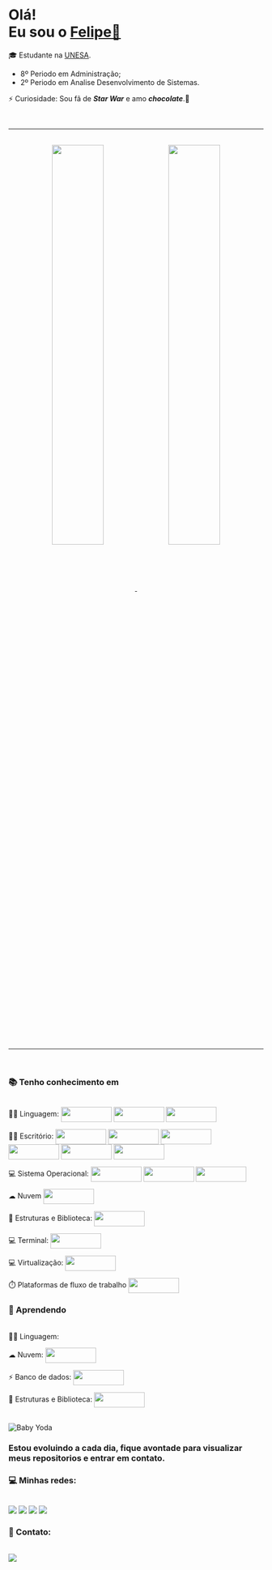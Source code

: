 <h1>Olá!<br>
Eu sou o <a href="https://www.linkedin.com/in/felipedemeloab/"> Felipe👋</a></h1>


🎓 Estudante na <a href="https://estacio.br/"> UNESA</a>.
- 8º Periodo  em Administração;
- 2º Periodo em Analise Desenvolvimento de Sistemas.
  
 ⚡ Curiosidade: Sou fã de ***Star War*** e amo ***chocolate***.🍫 
 <br>

<br>

  
 <hr>

<br>
<div align="center">
  <a href="https://github.com/FelipeMelo-developer/">
    <img width=45% align="center"  src="https://github-readme-streak-stats.herokuapp.com?user=FelipeMelo-developer&theme=dark&mode=weekly" />
    <img width=45% align="center" src="https://github-readme-stats.vercel.app/api/top-langs/?username=FelipeMelo-developer&theme=dark&hide_border=false&&layout=compact"/>
  </a>
</div>
<br>
<hr>
<div style="display: inline_block"><br>
<h3>📚 Tenho conhecimento em</h3><br>  
👩‍💻 Linguagem:
<img align="center" height="30" width="100" src="https://img.shields.io/badge/HTML5-E34F26?style=for-the-badge&logo=html5&logoColor=white">
<img align="center" height="30" width="100" src="https://img.shields.io/badge/JavaScript-323330?style=for-the-badge&logo=javascript&logoColor=F7DF1E">  
<img align="center" height="30" width="100" src="https://img.shields.io/badge/CSS3-1572B6?style=for-the-badge&logo=css3&logoColor=white">
<p> </p>
👨‍💻 Escritório:
<img align="center" height="30" width="100" src="https://img.shields.io/badge/Microsoft_Office-D83B01?style=for-the-badge&logo=microsoft-office&logoColor=white">
<img align="center" height="30" width="100" src="https://img.shields.io/badge/Trello-0052CC?style=for-the-badge&logo=trello&logoColor=white">
<img align="center" height="30" width="100" src="https://img.shields.io/badge/Canva-%2300C4CC.svg?&style=for-the-badge&logo=Canva&logoColor=white">
<img align="center" height="30" width="100" src="https://img.shields.io/badge/Microsoft_Excel-217346?style=for-the-badge&logo=microsoft-excel&logoColor=white">
<img align="center" height="30" width="100" src="https://img.shields.io/badge/Google%20Sheets-34A853?style=for-the-badge&logo=google-sheets&logoColor=white">
<img align="center" height="30" width="100" src="https://img.shields.io/badge/LibreOffice-18A303?style=for-the-badge&logo=LibreOffice&logoColor=white">
<p></p>
💻 Sistema Operacional:
<img align="center" height="30" width="100" src="https://img.shields.io/badge/Windows-0078D6?style=for-the-badge&logo=windows&logoColor=white">
<img align="center" height="30" width="100" src="https://img.shields.io/badge/Linux-FCC624?style=for-the-badge&logo=linux&logoColor=black">
<img align="center" height="30" width="100" src="https://img.shields.io/badge/Android-3DDC84?style=for-the-badge&logo=android&logoColor=white">
<p></p>
☁ Nuvem
<img align="center" height="30" width="100" src="https://img.shields.io/badge/Salesforce-00A1E0?style=for-the-badge&logo=Salesforce&logoColor=white">
<p></p>
🚀 Estruturas e Biblioteca: 
<img align="center" height="30" width="100" src="https://img.shields.io/badge/GitHub%20Pages-222222?style=for-the-badge&logo=GitHub%20Pages&logoColor=white">
<p></p>
💻 Terminal: 
<img align="center" height="30" width="100" src="https://img.shields.io/badge/GIT-E44C30?style=for-the-badge&logo=git&logoColor=white">
<p></p>
💻 Virtualização:	<img align="center" height="30" width="100" src="https://img.shields.io/badge/VirtualBox-21416b?style=for-the-badge&logo=VirtualBox&logoColor=white">
<p></p>
⏱️ Plataformas de fluxo de trabalho
 <img align="center" height="30" width="100" src="https://img.shields.io/badge/Jira-0052CC?style=for-the-badge&logo=Jira&logoColor=white">
</div>

<div>
  <div style="display: inline_block">
<h3>🌱 Aprendendo</h3><br>
👩‍💻 Linguagem:

  <p> </p>
  ☁ Nuvem:
  <img align="center" height="30" width="100" src="https://img.shields.io/badge/Amazon_AWS-FF9900?style=for-the-badge&logo=amazonaws&logoColor=white">
  <p> </p>
  ⚡ Banco de dados: 
  <img align="center" height="30" width="100" src="https://img.shields.io/badge/Oracle-F80000?style=for-the-badge&logo=oracle&logoColor=black">
  <p> </p>
🚀 Estruturas e Biblioteca: 
  <img align="center" height="30" width="100" src="https://img.shields.io/badge/Angular-DD0031?style=for-the-badge&logo=angular&logoColor=white">
   <br>
   <br>
   
</div>

![Baby Yoda](https://media.tenor.com/b87pgYxAz0AAAAAC/baby-yoda-star-wars.gif)
  <h3>Estou evoluindo a cada dia, fique avontade para visualizar meus repositorios e entrar em contato.</h3>

  <div>   
 <h3>💻 Minhas redes:</h3><br>
  <a href="https://www.linkedin.com/in/felipedemeloab/" target="_blank"><img src="https://img.shields.io/badge/-LinkedIn-%230077B5?style=for-the-badge&logo=linkedin&logoColor=white" target="_blank"></a> 
  <a href="https://www.instagram.com/felipemelomylife/" target="_blank"><img src="https://img.shields.io/badge/-Instagram-%23E4405F?style=for-the-badge&logo=instagram&logoColor=white" target="_blank"></a>
  <a href="https://www.tiktok.com/@heylipee" target="_blank"><img src="https://img.shields.io/badge/TikTok-000000?style=for-the-badge&logo=tiktok&logoColor=white"></a>
  <a href="https://www.youtube.com/channel/UCLiSYHX9E5iQmYcprV8dM-Q" target="_blank"><img src="https://img.shields.io/badge/YouTube-FF0000?style=for-the-badge&logo=youtube&logoColor=white" target="_blank"></a>


 <h3>📲 Contato:</h3><br>  
  <a href="mailto:felipedemeloab@gmail.com"><img src="https://img.shields.io/badge/Gmail-D14836?style=for-the-badge&logo=gmail&logoColor=white"></a>
  </div>
